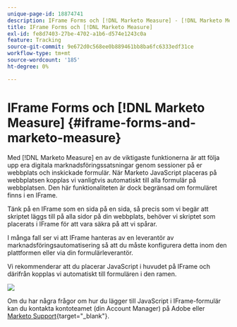 ```yaml
---
unique-page-id: 18874741
description: IFrame Forms och [!DNL Marketo Measure] - [!DNL Marketo Measure]
title: IFrame Forms och [!DNL Marketo Measure]
exl-id: fe8d7403-27be-4702-a1b6-d574e1243c0a
feature: Tracking
source-git-commit: 9e672d0c568ee0b889461bb8ba6fc6333edf31ce
workflow-type: tm+mt
source-wordcount: '185'
ht-degree: 0%

---
```


# IFrame Forms och [!DNL Marketo Measure] {#iframe-forms-and-marketo-measure}

Med [!DNL Marketo Measure] en av de viktigaste funktionerna är att följa upp era digitala marknadsföringssatsningar genom sessioner på er webbplats och inskickade formulär. När Marketo JavaScript placeras på webbplatsen kopplas vi vanligtvis automatiskt till alla formulär på webbplatsen. Den här funktionaliteten är dock begränsad om formuläret finns i en IFrame.

Tänk på en IFrame som en sida på en sida, så precis som vi begär att skriptet läggs till på alla sidor på din webbplats, behöver vi skriptet som placerats i IFrame för att vara säkra på att vi spårar.

I många fall ser vi att IFrame hanteras av en leverantör av marknadsföringsautomatisering så att du måste konfigurera detta inom den plattformen eller via din formulärleverantör.

Vi rekommenderar att du placerar JavaScript i huvudet på IFrame och därifrån kopplas vi automatiskt till formulären i den ramen.

![](assets/1-1.png)

Om du har några frågor om hur du lägger till JavaScript i IFrame-formulär kan du kontakta kontoteamet (din Account Manager) på Adobe eller [Marketo Support](https://nation.marketo.com/t5/support/ct-p/Support){target="_blank"}.
